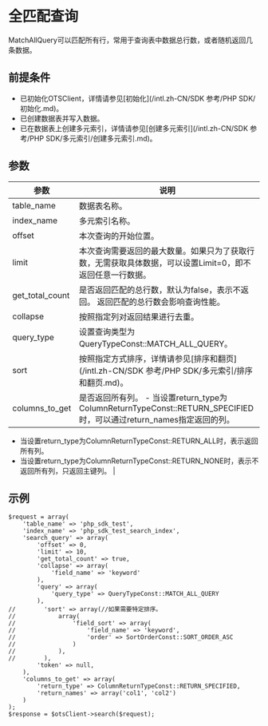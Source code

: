 # 全匹配查询

MatchAllQuery可以匹配所有行，常用于查询表中数据总行数，或者随机返回几条数据。

## 前提条件

-   已初始化OTSClient，详情请参见[初始化](/intl.zh-CN/SDK 参考/PHP SDK/初始化.md)。
-   已创建数据表并写入数据。
-   已在数据表上创建多元索引，详情请参见[创建多元索引](/intl.zh-CN/SDK 参考/PHP SDK/多元索引/创建多元索引.md)。

## 参数

|参数|说明|
|--|--|
|table\_name|数据表名称。|
|index\_name|多元索引名称。|
|offset|本次查询的开始位置。|
|limit|本次查询需要返回的最大数量。如果只为了获取行数，无需获取具体数据，可以设置Limit=0，即不返回任意一行数据。 |
|get\_total\_count|是否返回匹配的总行数，默认为false，表示不返回。 返回匹配的总行数会影响查询性能。 |
|collapse|按照指定列对返回结果进行去重。|
|query\_type|设置查询类型为QueryTypeConst::MATCH\_ALL\_QUERY。|
|sort|按照指定方式排序，详情请参见[排序和翻页](/intl.zh-CN/SDK 参考/PHP SDK/多元索引/排序和翻页.md)。|
|columns\_to\_get|是否返回所有列。 -   当设置return\_type为ColumnReturnTypeConst::RETURN\_SPECIFIED时，可以通过return\_names指定返回的列。
-   当设置return\_type为ColumnReturnTypeConst::RETURN\_ALL时，表示返回所有列。
-   当设置return\_type为ColumnReturnTypeConst::RETURN\_NONE时，表示不返回所有列，只返回主键列。 |

## 示例

```
$request = array(
    'table_name' => 'php_sdk_test',
    'index_name' => 'php_sdk_test_search_index',
    'search_query' => array(
        'offset' => 0,
        'limit' => 10,
        'get_total_count' => true,
        'collapse' => array(
            'field_name' => 'keyword'
        ),
        'query' => array(
            'query_type' => QueryTypeConst::MATCH_ALL_QUERY
        ),
//        'sort' => array(//如果需要特定排序。
//            array(
//                'field_sort' => array(
//                    'field_name' => 'keyword',
//                    'order' => SortOrderConst::SORT_ORDER_ASC
//                )
//            ),
//        ),
        'token' => null,
    ),
    'columns_to_get' => array(
        'return_type' => ColumnReturnTypeConst::RETURN_SPECIFIED,
        'return_names' => array('col1', 'col2')
    )
);
$response = $otsClient->search($request);
```

